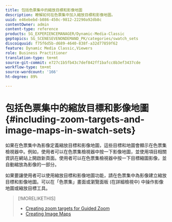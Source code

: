 ```yaml
---
title: 包括色票集中的縮放目標和影像地圖
description: 瞭解如何在色票集中加入縮放目標和影像地圖。
uuid: e46ebebd-b086-450c-9812-22290a92db8c
contentOwner: admin
content-type: reference
products: SG_EXPERIENCEMANAGER/Dynamic-Media-Classic
geptopics: SG_SCENESEVENONDEMAND_PK/categories/swatch_sets
discoiquuid: f75f6d5b-d689-4640-838f-a32d77859f62
feature: Dynamic Media Classic,Viewers
role: Business Practitioner
translation-type: tm+mt
source-git-commit: e727c1b5fb43c7def842ff1bafcc8b3ef3437cde
workflow-type: tm+mt
source-wordcount: '166'
ht-degree: 89%

---
```



# 包括色票集中的縮放目標和影像地圖{#including-zoom-targets-and-image-maps-in-swatch-sets}

如果在色票集中為影像定義縮放目標和影像地圖，這些目標和地圖會顯示在色票集檢視器中。例如，使用者可以在色票集檢視器中按一下影像地圖，並使用項目相關資訊在網站上開啟新頁面。使用者可以在色票集檢視器中按一下目標縮圖影像，並自動縮放為影像的一部分。

如果要讓使用者可以使用縮放目標和影像地圖功能，請在色票集中為影像建立縮放目標和影像地圖。可以在「色票集」畫面或瀏覽面板 (在詳細檢視中) 中操作影像地圖或縮放目標工具。

>[!MORELIKETHIS]
>
>* [Creating zoom targets for Guided Zoom](creating-zoom-targets-guided-zoom.md#creating_zoom_targets_for_guided_zoom)
>* [Creating Image Maps](creating-image-maps.md#creating_image_maps)

